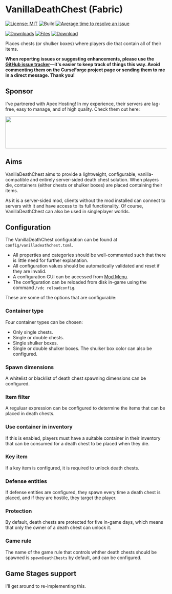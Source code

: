 # VanillaDeathChest (Fabric)

[![License: MIT](https://img.shields.io/badge/License-MIT-green.svg)](https://opensource.org/licenses/MIT)
![Build](https://github.com/TheRandomLabs/VanillaDeathChest/workflows/Build/badge.svg?branch=1.16-fabric)
[![Average time to resolve an issue](http://isitmaintained.com/badge/resolution/TheRandomLabs/VanillaDeathChest.svg)](http://isitmaintained.com/project/TheRandomLabs/VanillaDeathChest "Average time to resolve an issue")

[![Downloads](http://cf.way2muchnoise.eu/full_vanilladeathchest_downloads.svg)](https://www.curseforge.com/minecraft/mc-mods/vanilladeathchest-fabric)
[![Files](https://curse.nikky.moe/api/img/393000/files?logo)](https://www.curseforge.com/minecraft/mc-mods/vanilladeathchest-fabric/files)
[![Download](https://curse.nikky.moe/api/img/393000?logo)](https://curse.nikky.moe/api/url/285612)

Places chests (or shulker boxes) where players die that contain all of their items.

**When reporting issues or suggesting enhancements, please use the**
**[GitHub issue tracker](https://github.com/TheRandomLabs/VanillaDeathChest/issues)—it's easier**
**to keep track of things this way. Avoid commenting them on the CurseForge project page or**
**sending them to me in a direct message. Thank you!**

## Sponsor

I've partnered with Apex Hosting! In my experience, their servers are lag-free, easy to manage,
and of high quality. Check them out here:

<a href="https://billing.apexminecrafthosting.com/aff.php?aff=3907">
	<img src="https://cdn.apexminecrafthosting.com/img/theme/apex-hosting-mobile.png" width="594" height="100" border="0">
</a>

## Aims

VanillaDeathChest aims to provide a lightweight, configurable, vanilla-compatible and entirely
server-sided death chest solution. When players die, containers (either chests or shulker boxes)
are placed containing their items.

As it is a server-sided mod, clients without the mod installed can connect to servers with it and
have access to its full functionality. Of course, VanillaDeathChest can also be used in
singleplayer worlds.

## Configuration

The VanillaDeathChest configuration can be found at `config/vanilladeathchest.toml`.

* All properties and categories should be well-commented such that there is little need for further
explanation.
* All configuration values should be automatically validated and reset if they are invalid.
* A configuration GUI can be accessed from
[Mod Menu](https://www.curseforge.com/minecraft/mc-mods/modmenu).
* The configuration can be reloaded from disk in-game using the command `/vdc reloadconfig`.

These are some of the options that are configurable:

### Container type

Four container types can be chosen:
* Only single chests.
* Single or double chests.
* Single shulker boxes.
* Single or double shulker boxes.
The shulker box color can also be configured.

### Spawn dimensions

A whitelist or blacklist of death chest spawning dimensions can be configured.

### Item filter

A reguluar expression can be configured to determine the items that can be placed in death
chests.

### Use container in inventory

If this is enabled, players must have a suitable container in their inventory that can be
consumed for a death chest to be placed when they die.

### Key item

If a key item is configured, it is required to unlock death chests.

### Defense entities

If defense entities are configured, they spawn every time a death chest is placed, and if they
are hostile, they target the player.

### Protection

By default, death chests are protected for five in-game days, which means that only the owner of
a death chest can unlock it.

### Game rule

The name of the game rule that controls whther death chests should be spawned is
`spawnDeathChests` by default, and can be configured.

## Game Stages support

I'll get around to re-implementing this.
